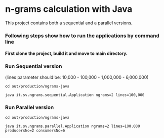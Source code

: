 # n-grams calculation with Java

This project contains both a sequential and a parallel versions.

### Following steps show how to run the applications by command line

#### First clone the project, build it and move to main directory. 

### Run Sequential version

(lines parameter should be: 10,000 - 100,000 - 1,000,000 - 6,000,000)

```
cd out/production/ngrams-java

java it.sv.ngrams.sequential.Application ngrams=2 lines=100,000   
```

### Run Parallel version

```
cd out/production/ngrams-java

java it.sv.ngrams.parallel.Application ngrams=2 lines=100,000 producersNo=2 consumersNo=6
```
